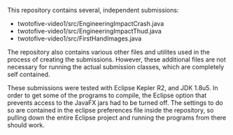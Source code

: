 This repository contains several, independent submissions:

* twotofive-video1/src/EngineeringImpactCrash.java
* twotofive-video1/src/EngineeringImpactThud.java
* twotofive-video1/src/FirstHandImages.java

The repository also contains various other files and utilites used in the process of creating the submissions. However, these additional files are not necessary for running the actual submission classes, which are completely self contained.

These submissions were tested with Eclipse Kepler R2, and JDK 1.8u5.  In order to get some of the programs to compile, the Eclipse option that prevents access to the JavaFX jars had to be turned off.  The settings to do so are contained in the eclipse preferences file inside the repository, so pulling down the entire Eclipse project and running the programs from there should work.
